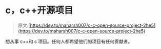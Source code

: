 # c，c++开源项目

> 原文:[https://dev.to/maharsh007/c-c-open-source-project-2he5](https://dev.to/maharsh007/c-c-open-source-project-2he5)

想从事 c++和 c 项目。任何人都希望他们的项目有任何贡献者。